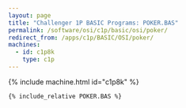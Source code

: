 ```yaml
---
layout: page
title: "Challenger 1P BASIC Programs: POKER.BAS"
permalink: /software/osi/c1p/basic/osi/poker/
redirect_from: /apps/c1p/BASIC/OSI/poker/
machines:
  - id: c1p8k
    type: c1p
---
```


{% include machine.html id="c1p8k" %}

```vb
{% include_relative POKER.BAS %}
```

